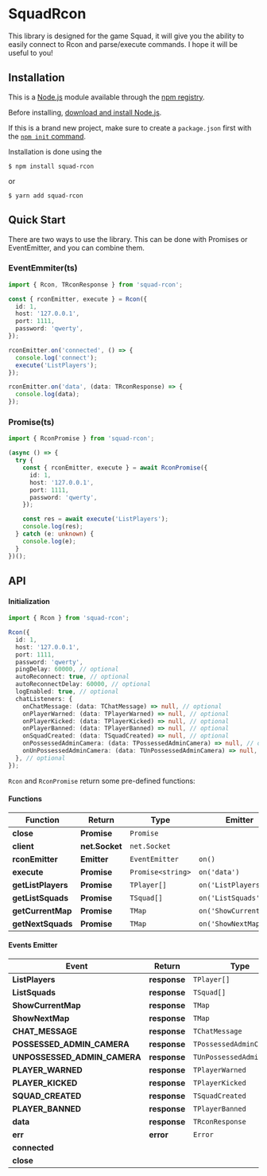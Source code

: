 # SquadRcon

This library is designed for the game Squad, it will give you the ability to easily connect to Rcon and parse/execute commands. I hope it will be useful to you!

## Installation

This is a [Node.js](https://nodejs.org/en/) module available through the
[npm registry](https://www.npmjs.com/).

Before installing, [download and install Node.js](https://nodejs.org/en/download/).

If this is a brand new project, make sure to create a `package.json` first with
the [`npm init` command](https://docs.npmjs.com/creating-a-package-json-file).

Installation is done using the

```console
$ npm install squad-rcon
```

or

```console
$ yarn add squad-rcon
```

## Quick Start

There are two ways to use the library. This can be done with Promises or EventEmitter, and you can combine them.

### EventEmmiter(ts)

```typescript
import { Rcon, TRconResponse } from 'squad-rcon';

const { rconEmitter, execute } = Rcon({
  id: 1,
  host: '127.0.0.1',
  port: 1111,
  password: 'qwerty',
});

rconEmitter.on('connected', () => {
  console.log('connect');
  execute('ListPlayers');
});

rconEmitter.on('data', (data: TRconResponse) => {
  console.log(data);
});
```

### Promise(ts)

```typescript
import { RconPromise } from 'squad-rcon';

(async () => {
  try {
    const { rconEmitter, execute } = await RconPromise({
      id: 1,
      host: '127.0.0.1',
      port: 1111,
      password: 'qwerty',
    });

    const res = await execute('ListPlayers');
    console.log(res);
  } catch (e: unknown) {
    console.log(e);
  }
})();
```

## API

#### Initialization

```typescript
import { Rcon } from 'squad-rcon';

Rcon({
  id: 1,
  host: '127.0.0.1',
  port: 1111,
  password: 'qwerty',
  pingDelay: 60000, // optional
  autoReconnect: true, // optional
  autoReconnectDelay: 60000, // optional
  logEnabled: true, // optional
  chatListeners: {
    onChatMessage: (data: TChatMessage) => null, // optional
    onPlayerWarned: (data: TPlayerWarned) => null, // optional
    onPlayerKicked: (data: TPlayerKicked) => null, // optional
    onPlayerBanned: (data: TPlayerBanned) => null, // optional
    onSquadCreated: (data: TSquadCreated) => null, // optional
    onPossessedAdminCamera: (data: TPossessedAdminCamera) => null, // optional
    onUnPossessedAdminCamera: (data: TUnPossessedAdminCamera) => null, // optional
  }, // optional
});
```

`Rcon` and `RconPromise` return some pre-defined functions:

#### Functions

| Function           | Return         | Type              | Emitter                |
| ------------------ | -------------- | ----------------- | ---------------------- |
| **close**          | **Promise**    | `Promise`         |                        |
| **client**         | **net.Socket** | `net.Socket`      |                        |
| **rconEmitter**    | **Emitter**    | `EventEmitter`    | `on()`                 |
| **execute**        | **Promise**    | `Promise<string>` | `on('data')`           |
| **getListPlayers** | **Promise**    | `TPlayer[]`       | `on('ListPlayers')`    |
| **getListSquads**  | **Promise**    | `TSquad[]`        | `on('ListSquads')`     |
| **getCurrentMap**  | **Promise**    | `TMap`            | `on('ShowCurrentMap')` |
| **getNextSquads**  | **Promise**    | `TMap`            | `on('ShowNextMap')`    |

#### Events Emitter

| Event                        | Return       | Type                      |
| ---------------------------- | ------------ | ------------------------- |
| **ListPlayers**              | **response** | `TPlayer[]`               |
| **ListSquads**               | **response** | `TSquad[]`                |
| **ShowCurrentMap**           | **response** | `TMap`                    |
| **ShowNextMap**              | **response** | `TMap`                    |
| **CHAT_MESSAGE**             | **response** | `TChatMessage`            |
| **POSSESSED_ADMIN_CAMERA**   | **response** | `TPossessedAdminCamera`   |
| **UNPOSSESSED_ADMIN_CAMERA** | **response** | `TUnPossessedAdminCamera` |
| **PLAYER_WARNED**            | **response** | `TPlayerWarned`           |
| **PLAYER_KICKED**            | **response** | `TPlayerKicked`           |
| **SQUAD_CREATED**            | **response** | `TSquadCreated`           |
| **PLAYER_BANNED**            | **response** | `TPlayerBanned`           |
| **data**                     | **response** | `TRconResponse`           |
| **err**                      | **error**    | `Error`                   |
| **connected**                |              |                           |
| **close**                    |              |                           |
